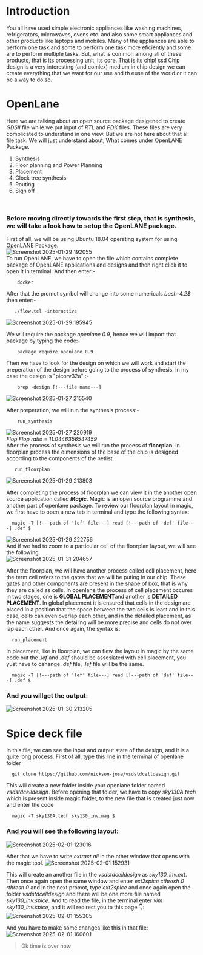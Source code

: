 # Introduction
You all have used simple electronic appliances like washing machines, refrigerators, microwaves, ovens etc. and also some smart appliances and other products like laptops and mobiles. Many of the appliances are able to perform one task and some to perform one task more eficiently and some are to perform multiple tasks. But, what is common among all of these products, that is its processing unit, its core. That is its chip!
ssd 
Chip design is a very interesting (and comlex) medium in chip design we can create everything that we want for our use and th euse of the world or it can be a way to do so.
# OpenLane
Here we are talking about an open source package desigened to create *GDSII* file while we put input of *RTL* and *PDK* files. These files are very complicated to understand in one view. But we are not here about that all file task. We will just understand about, What comes under OpenLANE Package.<br>
1. Synthesis
2. Floor planning and Power Planning
3. Placement
4. Clock tree synthesis
5. Routing
6. Sign off
<br>

### Before moving directly towards the first step, that is synthesis, we will take a look how to setup the OpenLANE package.
First of all, we will be using Ubuntu 18.04 operating system for using OpenLANE Package. <br>
![Screenshot 2025-01-29 192055](https://github.com/user-attachments/assets/ebea5fab-e6fe-44ac-864a-a6f23edf28cc)
<br>
To run OpenLANE, we have to open the file which contains complete package of OpenLANE applications and designs and then right click it to open it in terminal. And then enter:- <br>
```
    docker
```
After that the promot symbol will change into some numericals *bash-4.2$* then enter:-
```
   ./flow.tcl -interactive
```
![Screenshot 2025-01-29 195945](https://github.com/user-attachments/assets/fdc066a3-371a-43a2-923c-f0ee2119c7d9)

We will require the package <i>openlane 0.9</i>, hence we will import that package by typing the code:-
```
    package require openlane 0.9
```
Then we have to look for the design on which we will work and start the preperation of the design before going to the process of synthesis. In my case the design is "picorv32a" :-
```
    prep -design [!---file name---]
```
![Screenshot 2025-01-27 215540](https://github.com/user-attachments/assets/df5ef9c5-7184-427d-9d5c-48ec9bc5cf2d)

After preperation, we will run the synthesis process:-
```
    run_synthesis
```
![Screenshot 2025-01-27 220919](https://github.com/user-attachments/assets/63bd6252-8e16-4bb4-88c4-341d6cedc50d) <br>
<i>Flop Flop ratio = 11.0446356547459</i> <br>
After the process of synthesis we will run the process of **floorplan**. In floorplan process the dimensions of the base of the chip is designed according to the components of the netlist. 
```
   run_floorplan
```
![Screenshot 2025-01-29 213803](https://github.com/user-attachments/assets/e575ddfd-8f3c-40cf-bd61-a85b62bd3ba9)


After completing the process of floorplan we can view it in the another open source application called ***Magic***. Magic is an open source programme and another part of openlane package. To review our floorplan layout in magic, we first have to open a new tab in terminal and type the following syntax:
```
  magic -T [!---path of 'lef' file---] read [!---path of 'def' file---] .def $
```
![Screenshot 2025-01-29 222756](https://github.com/user-attachments/assets/811db2b9-7f80-4550-a956-12006bd61538) <br>
And if we had to zoom to a particular cell of the floorplan layout, we will see the following. <br>
![Screenshot 2025-01-31 204657](https://github.com/user-attachments/assets/c1bf6149-8ae0-458f-955c-db8dd38d6f8f) <br>

After the floorplan, we will have another process called cell placement, here the term cell refers to the gates that we will be puting in our chip. These gates and other components are present in the shape of box, that is why they are called as cells. In openlane the process of cell placement occures in two stages, one is **GLOBAL PLACEMENT**and another is **DETAILED PLACEMENT**. In global placement it is ensured that cells in the design are placed in a position that the space between the two cells is least and in this case, cells can even overlap each other, and in the detailed placement, as the name suggests the detailing will be more precise and cells do not over lap each other. And once again, the syntax is:
```
  run_placement
```
In placement, like in floorplan, we can fiew the layout in magic by the same code but the *.lef* and *.def* should be assosiated with cell placement, you yust have to cahange *.def* file, *.lef* file will be the same.
```
  magic -T [!---path of 'lef' file---] read [!---path of 'def' file---] .def $
```
### And you willget the output: 
![Screenshot 2025-01-30 213205](https://github.com/user-attachments/assets/18d5ab10-0f2a-42bd-b70a-686c7e411404)

# Spice deck file
In this file, we can see the input and output state of the design, and it is a quite long process. First of all, type this line in the terminal of openlane folder 
```
  git clone https://github.com/nickson-jose/vsdstdcelldesign.git 
```
This will create a new folder inside your openlane folder named *vsdstdcelldesign*. Before opening that folder, we have to copy *sky130A.tech* which is present inside magic folder, to the new file that is created just now and enter the code 
```
  magic -T sky130A.tech sky130_inv.mag $
```
### And you will see the following layout: 
![Screenshot 2025-02-01 123016](https://github.com/user-attachments/assets/dc2b2641-955c-43f4-99b8-412a35803c8f)

After that we have to write *extract all* in the other window that opens with the  magic tool.
![Screenshot 2025-02-01 152931](https://github.com/user-attachments/assets/937a337a-c011-48d5-9bf6-8e7f79a17066)

This will create an another file in the *vsdstdcelldesign* as *sky130_inv.ext*. Then once again open the same window and enter *ext2spice cthresh 0 rthresh 0* and in the next promot, type  *ext2spice* and once again open the folder *vsdstdcelldesign* and there will be one more file named *sky130_inv.spice*. And to read the file, in the terminal enter *vim sky130_inv.spice*, and it will redirect you to this page 👇:
![Screenshot 2025-02-01 155305](https://github.com/user-attachments/assets/b2bfbcc8-9474-4140-ae36-8df2c37ba2c8) <br> 

And you have to make some changes like this in that file: <br> 
![Screenshot 2025-02-01 160601](https://github.com/user-attachments/assets/d05166ca-2827-4d10-a95a-74d25462e364)

> Ok time is over now




